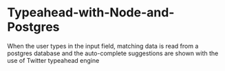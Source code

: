 # Typeahead-with-Node-and-Postgres

When the user types in the input field, matching data is read from a postgres database 
and the auto-complete suggestions are shown with the use of Twitter typeahead engine

